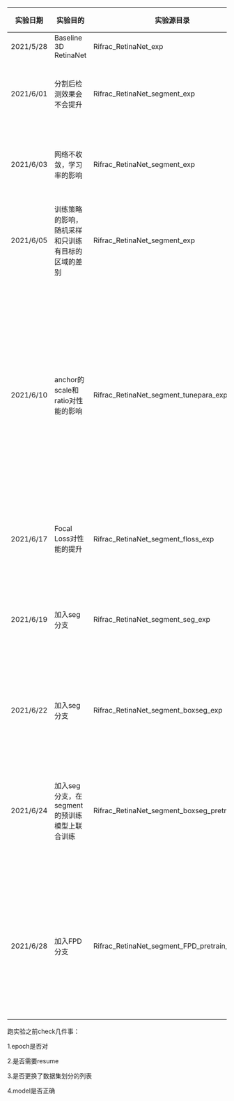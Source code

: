 | **实验日期** | **实验目的**                                       | **实验源目录**                               | **实验结果目录**                               | **测试结果目录**                                    | **实验数据**     | **运行脚本**                                        | **改动地方**                                                 | **存在问题**                                                 | **实验结果**                                                 | **原因分析**                                                 |
| :----------: | -------------------------------------------------- | -------------------------------------------- | ---------------------------------------------- | --------------------------------------------------- | ---------------- | --------------------------------------------------- | ------------------------------------------------------------ | ------------------------------------------------------------ | ------------------------------------------------------------ | :----------------------------------------------------------- |
|  2021/5/28   | Baseline  3D RetinaNet                             | Rifrac_RetinaNet_exp                         | Rifrac_RetinaNet_debug                         |                                                     | data_npz         | 无                                                  |                                                              |                                                              |                                                              |                                                              |
|  2021/6/01   | 分割后检测效果会不会提升                           | Rifrac_RetinaNet_segment_exp                 | Rifrac_RetinaNet_segment_debug_bak             |                                                     | data_segmetn_npz | RetinaNet_3D_segment_train.sh                       | 1.将原数据经过传统方法分割后进行检测                         | 1.只是粗略的分割，有很多噪声，比如脊柱、床板                 | 相比于直接训练有提升                                         | 需要进一步验证                                               |
|  2021/6/03   | 网络不收敛，学习率的影响                           | Rifrac_RetinaNet_segment_exp                 | Rifrac_RetinaNet_segment_debug                 |                                                     | data_segmetn_npz | RetinaNet_3D_segment_train.sh                       | 1.降低了10倍学习率，继续训练                                 | 网络不再收敛                                                 | 略有提升                                                     | 说明学习率需要调整为动态的                                   |
|  2021/6/05   | 训练策略的影响，随机采样和只训练有目标的区域的差别 | Rifrac_RetinaNet_segment_exp                 | Rifrac_RetinaNet_segment_roi_debug             |                                                     | patch_image      | exec_rois.py \|  RetinaNet_3D_segment_train_rois.sh | 1.添加了新的数据加载方式  2.只训练有骨折的区域               | 待分析                                                       | 1.实验结果降低20个点                                         | 待分析                                                       |
|  2021/6/10   | anchor的scale和ratio对性能的影响                   | Rifrac_RetinaNet_segment_tunepara_exp        | Rifrac_RetinaNet_segment_tunepara_debug        |                                                     | data_segmetn_npz | RetinaNet_3D_segment_tunepara_train.sh              | 1.z轴的scale:[2,4,8,16]--->[4,8,16,32]  2.ratio:[0.5,1,2]--->[0.7,1,1.4] | 1.anchor的正样本质量不高，大于0.7的很少  2.正负样本严重失衡，甚至到达 67万：2 这样  3.目前用的loss是在线困难挖掘，OHEM | 1.FROC提升两个点     2.FP从4100降到3090     3.Recall略有降低 | 1.正负样本分布比例失衡，正样本数目少     2.对于难分样本分类还不是很好     3.分析图像看不出来啥区别 |
|  2021/6/17   | Focal Loss对性能的提升                             | Rifrac_RetinaNet_segment_floss_exp           | Rifrac_RetinaNet_segment_floss_debug           |                                                     | data_segmetn_npz | RetinaNet_3D_segment_floss_train.sh                 | 分类loss由OHEM改为focal loss                                 | 1.训练所有样本，训练过程中loss为归为0                        | 未调试完                                                     | 有空可以再调试一下                                           |
|  2021/6/19   | 加入seg分支                                        | Rifrac_RetinaNet_segment_seg_exp             | Rifrac_RetinaNet_segment_seg_debug             |                                                     | data_segmetn_npz | RetinaNet_3D_segment_seg_train.sh                   | 测试seg分支                                                  | 1.dice loss太大，不能通过loss曲线观察训练进度  2.分割和检测的loss比例没有确定 | 1.收敛很快     2.性能下降                                    | TODO                                                         |
|  2021/6/22   | 加入seg分支                                        | Rifrac_RetinaNet_segment_boxseg_exp          | Rifrac_RetinaNet_segment_boxseg_debug          | RetinaNet_3D_segment_boxseg                         | data_segmetn_npz | RetinaNet_3D_segment_boxseg_train.sh                | 1.去掉dice loss  2.更换数据集划分                            | 1.loss直接累加，没有出batch求平均  2.分割loss浮动大          | 平均recall降低                                               | 检测性能变差                                                 |
|  2021/6/24   | 加入seg分支，在segment的预训练模型上联合训练       | Rifrac_RetinaNet_segment_boxseg_pretrain_exp | Rifrac_RetinaNet_segment_boxseg_pretrain_debug | RetinaNet_3D_segment_boxseg_pretrain                | data_segmetn_npz | RetinaNet_3D_segment_boxseg_pretrain_train.sh       | 1.加入了segment的预训练模型                                  | 1.分割的loss只对有前景的patch进行计算                        | 1.seg信息对性能有提升，平均recall提升了2                     | 2.需要进一步优化loss   3.如何对检测到的boxs生成的seg         |
|  2021/6/28   | 加入FPD分支                                        | Rifrac_RetinaNet_segment_FPD_pretrain_exp    | Rifrac_RetinaNet_segment_FPD_pretrain_debug    | RetinaNet_3D_segment_FPD2_pretrain  (RPN检测的结果) | data_segmetn_npz | RetinaNet_3D_segment_FPD_pretrain_train.sh          | 在P2层加入了FPD分支                                          | 1.和检测head没有完全解耦  2.推测训练阶段prposal的数目没有确定 | 1.RPN检测的结果提升2个点左右   2.FPD检测的结果               | FPD训练的策略，二分类还是加上回归   解耦   训练策略   检测score |

跑实验之前check几件事：

1.epoch是否对

2.是否需要resume

3.是否更换了数据集划分的列表

4.model是否正确